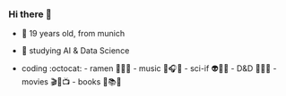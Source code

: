 
### Hi there 👋
<!--
**hollowcodes/hollowcodes** is a ✨ _special_ ✨ repository because its `README.md` (this file) appears on your GitHub profile.
-->

- 👀 19 years old, from munich
- 🌱 studying AI & Data Science

- coding :octocat: - ramen 🍜🍤🍲 - music 🎵🎧🎶 - sci-if 👽🚀🌌 - D&D 🎲📝🐉 - movies 🎬🎥📺 - books 📕📚📓
